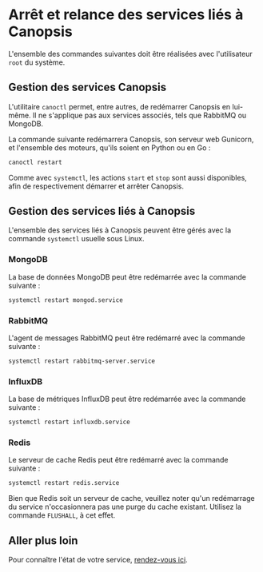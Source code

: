 # Arrêt et relance des services liés à Canopsis

L'ensemble des commandes suivantes doit être réalisées avec l'utilisateur `root` du système.

## Gestion des services Canopsis

L'utilitaire `canoctl` permet, entre autres, de redémarrer Canopsis en lui-même. Il ne s'applique pas aux services associés, tels que RabbitMQ ou MongoDB.

La commande suivante redémarrera Canopsis, son serveur web Gunicorn, et l'ensemble des moteurs, qu'ils soient en Python ou en Go :

```sh
canoctl restart
```

Comme avec `systemctl`, les actions `start` et `stop` sont aussi disponibles, afin de respectivement démarrer et arrêter Canopsis.

## Gestion des services liés à Canopsis

L'ensemble des services liés à Canopsis peuvent être gérés avec la commande `systemctl` usuelle sous Linux.

### MongoDB

La base de données MongoDB peut être redémarrée avec la commande suivante :

```sh
systemctl restart mongod.service
```

### RabbitMQ

L'agent de messages RabbitMQ peut être redémarré avec la commande suivante :

```sh
systemctl restart rabbitmq-server.service
```

### InfluxDB

La base de métriques InfluxDB peut être redémarrée avec la commande suivante :

```sh
systemctl restart influxdb.service
```

### Redis

Le serveur de cache Redis peut être redémarré avec la commande suivante :

```sh
systemctl restart redis.service
```

Bien que Redis soit un serveur de cache, veuillez noter qu'un redémarrage du service n'occasionnera pas une purge du cache existant. Utilisez la commande `FLUSHALL`, à cet effet.

## Aller plus loin 

Pour connaître l'état de votre service, [rendez-vous ici](../troubleshooting/etat-des-services.md).
